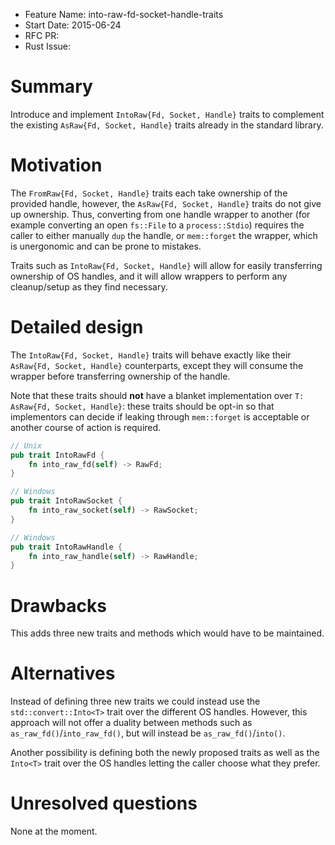 - Feature Name: into-raw-fd-socket-handle-traits
- Start Date: 2015-06-24
- RFC PR:
- Rust Issue:

# Summary

Introduce and implement `IntoRaw{Fd, Socket, Handle}` traits to complement the
existing `AsRaw{Fd, Socket, Handle}` traits already in the standard library.

# Motivation

The `FromRaw{Fd, Socket, Handle}` traits each take ownership of the provided
handle, however, the `AsRaw{Fd, Socket, Handle}` traits do not give up
ownership. Thus, converting from one handle wrapper to another (for example
converting an open `fs::File` to a `process::Stdio`) requires the caller to
either manually `dup` the handle, or `mem::forget` the wrapper, which
is unergonomic and can be prone to mistakes.

Traits such as `IntoRaw{Fd, Socket, Handle}` will allow for easily transferring
ownership of OS handles, and it will allow wrappers to perform any
cleanup/setup as they find necessary.

# Detailed design

The `IntoRaw{Fd, Socket, Handle}` traits will behave exactly like their
`AsRaw{Fd, Socket, Handle}` counterparts, except they will consume the wrapper
before transferring ownership of the handle.

Note that these traits should **not** have a blanket implementation over `T:
AsRaw{Fd, Socket, Handle}`: these traits should be opt-in so that implementors
can decide if leaking through `mem::forget` is acceptable or another course of
action is required.

```rust
// Unix
pub trait IntoRawFd {
    fn into_raw_fd(self) -> RawFd;
}

// Windows
pub trait IntoRawSocket {
    fn into_raw_socket(self) -> RawSocket;
}

// Windows
pub trait IntoRawHandle {
    fn into_raw_handle(self) -> RawHandle;
}
```

# Drawbacks

This adds three new traits and methods which would have to be maintained.

# Alternatives

Instead of defining three new traits we could instead use the
`std::convert::Into<T>` trait over the different OS handles. However, this
approach will not offer a duality between methods such as
`as_raw_fd()`/`into_raw_fd()`, but will instead be `as_raw_fd()`/`into()`.

Another possibility is defining both the newly proposed traits as well as the
`Into<T>` trait over the OS handles letting the caller choose what they prefer.

# Unresolved questions

None at the moment.
